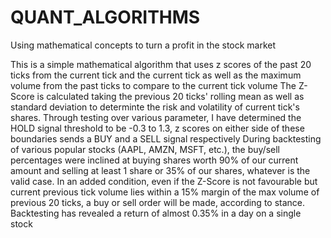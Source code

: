 # QUANT_ALGORITHMS
Using mathematical concepts to turn a profit in the stock market


This is a simple mathematical algorithm that uses z scores of the past 20 ticks from the current tick and the current tick as well as the maximum volume from the past ticks to compare to the current tick volume
The Z-Score is calculated taking the previous 20 ticks' rolling mean as well as standard deviation to determinte the risk and volatility of current tick's shares.
Through testing over various parameter, I have determined the HOLD signal threshold to be -0.3 to 1.3, z scores on either side of these boundaries sends a BUY and a SELL signal respectively
During backtesting of various popular stocks (AAPL, AMZN, MSFT, etc.), the buy/sell percentages were inclined at buying shares worth 90% of our current amount and selling at least 1 share or 35% of our shares, whatever is the valid case.
In an added condition, even if the Z-Score is not favourable but current previous tick volume lies within a 15% margin of the max volume of previous 20 ticks, a buy or sell order will be made, according to stance.
Backtesting has revealed a return of almost 0.35% in a day on a single stock 
